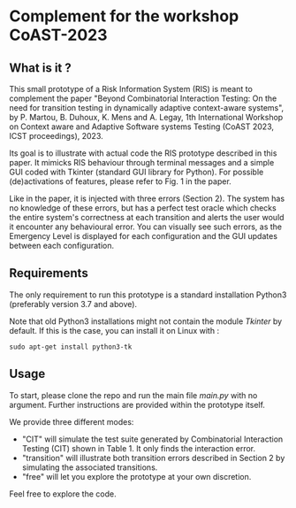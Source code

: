 # Complement for the workshop CoAST-2023
## What is it ?
This small prototype of a Risk Information System (RIS) is meant to complement the paper "Beyond Combinatorial Interaction Testing: On the need for transition testing in dynamically adaptive context-aware systems", by P. Martou, B. Duhoux, K. Mens and A. Legay,  1th International Workshop on Context aware and Adaptive Software systems Testing (CoAST 2023, ICST proceedings), 2023.

Its goal is to illustrate with actual code the RIS prototype described in this paper. It mimicks RIS behaviour through terminal messages and a simple GUI coded with Tkinter (standard GUI library for Python). For possible (de)activations of features, please refer to Fig. 1 in the paper.

Like in the paper, it is injected with three errors (Section 2). The system has no knowledge of these errors, but has a perfect test oracle which checks the entire system's correctness at each transition and alerts the user would it encounter any behavioural error. You can visually see such errors, as the Emergency Level is displayed for each configuration and the GUI updates between each configuration.

## Requirements

The only requirement to run this prototype is a standard installation Python3 (preferably version 3.7 and above).

Note that old Python3 installations might not contain the module _Tkinter_ by default. If this is the case, you can install it on Linux with : 
```
sudo apt-get install python3-tk
```

## Usage

To start, please clone the repo and run the main file _main.py_ with no argument. Further instructions are provided within the prototype itself.

We provide three different modes:
- "CIT" will simulate the test suite generated by Combinatorial Interaction Testing (CIT) shown in Table 1. It only finds the interaction error.
- "transition" will illustrate both transition errors described in Section 2 by simulating the associated transitions.
- "free" will let you explore the prototype at your own discretion.

Feel free to explore the code.
